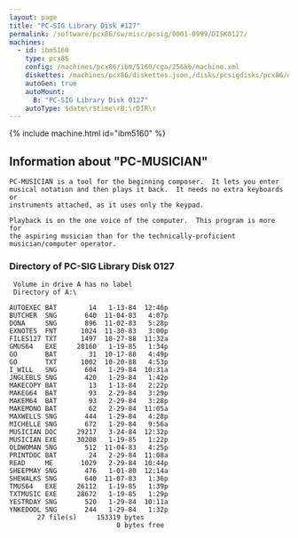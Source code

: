 ```yaml
---
layout: page
title: "PC-SIG Library Disk #127"
permalink: /software/pcx86/sw/misc/pcsig/0001-0999/DISK0127/
machines:
  - id: ibm5160
    type: pcx86
    config: /machines/pcx86/ibm/5160/cga/256kb/machine.xml
    diskettes: /machines/pcx86/diskettes.json,/disks/pcsigdisks/pcx86/diskettes.json
    autoGen: true
    autoMount:
      B: "PC-SIG Library Disk 0127"
    autoType: $date\r$time\rB:\rDIR\r
---
```


{% include machine.html id="ibm5160" %}

## Information about "PC-MUSICIAN"

    PC-MUSICIAN is a tool for the beginning composer.  It lets you enter
    musical notation and then plays it back.  It needs no extra keyboards or
    instruments attached, as it uses only the keypad.
    
    Playback is on the one voice of the computer.  This program is more for
    the aspiring musician than for the technically-proficient
    musician/computer operator.

### Directory of PC-SIG Library Disk 0127

     Volume in drive A has no label
     Directory of A:\

    AUTOEXEC BAT        14   1-13-84  12:46p
    BUTCHER  SNG       640  11-04-83   4:07p
    DONA     SNG       896  11-02-83   5:28p
    EXNOTES  FNT      1024  11-30-83   3:00p
    FILES127 TXT      1497  10-27-88  11:32a
    GMUS64   EXE     28160   1-19-85   1:34p
    GO       BAT        31  10-17-88   4:49p
    GO       TXT      1002  10-20-88   4:53p
    I_WILL   SNG       604   1-29-84  10:31a
    JNGLEBLS SNG       420   1-29-84   1:42p
    MAKECOPY BAT        13   1-13-84   2:22p
    MAKEG64  BAT        93   2-29-84   3:29p
    MAKEM64  BAT        93   2-29-84   3:28p
    MAKEMONO BAT        62   2-29-84  11:05a
    MAXWELLS SNG       444   1-29-84   4:28p
    MICHELLE SNG       672   1-29-84   9:56a
    MUSICIAN DOC     29217   3-24-84  12:32p
    MUSICIAN EXE     30208   1-19-85   1:22p
    OLDWOMAN SNG       512  11-04-83   4:25p
    PRINTDOC BAT        24   2-29-84  11:08a
    READ     ME       1029   2-29-84  10:44p
    SHEEPMAY SNG       476   1-01-80  12:14a
    SHEWALKS SNG       640  11-07-83   1:36p
    TMUS64   EXE     26112   1-19-85   1:39p
    TXTMUSIC EXE     28672   1-19-85   1:29p
    YESTRDAY SNG       520   1-29-84  10:11a
    YNKEDODL SNG       244   1-29-84   1:32p
           27 file(s)     153319 bytes
                               0 bytes free
